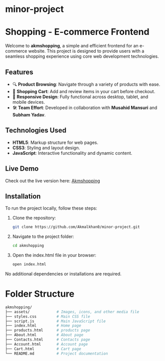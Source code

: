 # minor-project
# Shopping - E-commerce Frontend

Welcome to **akmshopping**, a simple and efficient frontend for an e-commerce website. This project is designed to provide users with a seamless shopping experience using core web development technologies.

## Features

- 🔍 **Product Browsing**: Navigate through a variety of products with ease.  
- 🛒 **Shopping Cart**: Add and review items in your cart before checkout.  
- 📱 **Responsive Design**: Fully functional across desktop, tablet, and mobile devices.  
- 🛠️ **Team Effort**: Developed in collaboration with **Musahid Mansuri** and **Subham Yadav**.  

## Technologies Used

- **HTML5**: Markup structure for web pages.  
- **CSS3**: Styling and layout design.  
- **JavaScript**: Interactive functionality and dynamic content.  

## Live Demo

Check out the live version here: [Akmshopping](https://akmshopping.netlify.app)

## Installation

To run the project locally, follow these steps:

1. Clone the repository:
   ```bash
   git clone https://github.com/Akmalkhan0/minor-project.git
2. Navigate to the project folder:
   ```bash
   cd akmshopping
3. Open the index.html file in your browser:
   ```bash
   open index.html
  No additional dependencies or installations are required.
# Folder Structure
   ```bash
   akmshopping/
├── assets/            # Images, icons, and other media file
├── styles.css         # Main CSS file         
├── script.js          # Main JavaScript file
├── index.html         # Home page
├── products.html      # products page
├── About.html         # About page
├── Contacts.html      # Contacts page
├── Account.html       # Account page
├── Cart.html          # Cart page
└── README.md          # Project documentation

